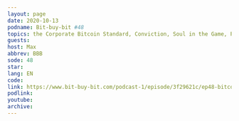 ```yaml
---
layout: page
date: 2020-10-13
podname: Bit-buy-bit #48
topics: the Corporate Bitcoin Standard, Conviction, Soul in the Game, Privacy vs NgU, and fighting the FED and the Surveillance State
guests: 
host: Max
abbrev: BBB
sode: 48
star: 
lang: EN
code: 
link: https://www.bit-buy-bit.com/podcast-1/episode/3f29621c/ep48-bitcoin-podcast-with-gigi-the-author-of-21lessons
podlink: 
youtube: 
archive: 
---
```

